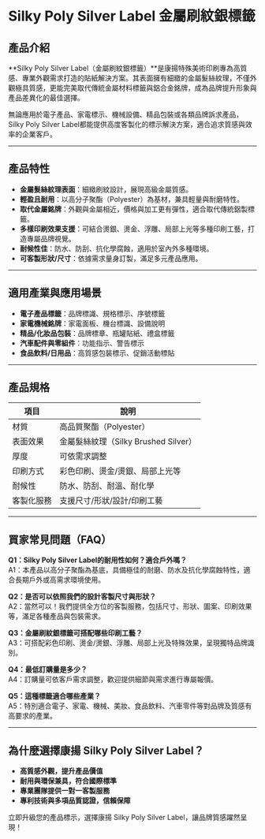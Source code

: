 # Silky Poly Silver Label 金屬刷紋銀標籤

## 產品介紹

**Silky Poly Silver Label（金屬刷紋銀標籤）**是康揚特殊美術印刷專為高質感、專業外觀需求打造的貼紙解決方案。其表面擁有細緻的金屬髮絲紋理，不僅外觀極具質感，更能完美取代傳統金屬材料標籤與鋁合金銘牌，成為品牌提升形象與產品差異化的最佳選擇。

無論應用於電子產品、家電標示、機械設備、精品包裝或各類品牌訴求產品，Silky Poly Silver Label都能提供高度客製化的標示解決方案，適合追求質感與效率的企業客戶。

---

## 產品特性

- **金屬髮絲紋理表面**：細緻刷紋設計，展現高級金屬質感。
- **輕盈且耐用**：以高分子聚酯（Polyester）為基材，兼具輕量與耐磨特性。
- **取代金屬銘牌**：外觀與金屬相近，價格與加工更有彈性，適合取代傳統鋁製標籤。
- **多樣印刷效果支援**：可結合燙銀、燙金、浮雕、局部上光等多種印刷工藝，打造專屬品牌視覺。
- **耐候性佳**：防水、防刮、抗化學腐蝕，適用於室內外多種環境。
- **可客製形狀/尺寸**：依據需求量身訂製，滿足多元產品應用。

---

## 適用產業與應用場景

- **電子產品標籤**：品牌標識、規格標示、序號標籤
- **家電機械銘牌**：家電面板、機台標識、設備說明
- **精品/化妝品包裝**：品牌標章、瓶罐貼紙、禮盒標籤
- **汽車配件與零組件**：功能指示、警告標示
- **食品飲料/日用品**：高質感包裝標示、促銷活動標貼

---

## 產品規格

| 項目         | 說明                                 |
|--------------|--------------------------------------|
| 材質         | 高品質聚酯（Polyester）              |
| 表面效果     | 金屬髮絲紋理（Silky Brushed Silver） |
| 厚度         | 可依需求調整                         |
| 印刷方式     | 彩色印刷、燙金/燙銀、局部上光等      |
| 耐候性       | 防水、防刮、耐溫、耐化學             |
| 客製化服務   | 支援尺寸/形狀/設計/印刷工藝          |

---

## 買家常見問題（FAQ）

**Q1：Silky Poly Silver Label的耐用性如何？適合戶外嗎？**  
A1：本產品以高分子聚酯為基底，具備極佳的耐磨、防水及抗化學腐蝕特性，適合長期戶外或高需求環境使用。

**Q2：是否可以依照我們的設計客製尺寸與形狀？**  
A2：當然可以！我們提供全方位的客製服務，包括尺寸、形狀、圖案、印刷效果等，滿足各種產品與包裝需求。

**Q3：金屬刷紋銀標籤可搭配哪些印刷工藝？**  
A3：可搭配彩色印刷、燙金/燙銀、浮雕、局部上光及特殊效果，呈現獨特品牌識別。

**Q4：最低訂購量是多少？**  
A4：訂購量可依客戶需求調整，歡迎提供細節與需求進行專屬報價。

**Q5：這種標籤適合哪些產業？**  
A5：特別適合電子、家電、機械、美妝、食品飲料、汽車零件等對品牌及質感有高要求的產業。

---

## 為什麼選擇康揚 Silky Poly Silver Label？

- **高質感外觀，提升產品價值**
- **耐用與環保兼具，符合國際標準**
- **專業團隊提供一對一客製服務**
- **專利技術與多項品質認證，信賴保障**

立即升級您的產品標示，選擇康揚 Silky Poly Silver Label，讓品牌質感躍然呈現！
